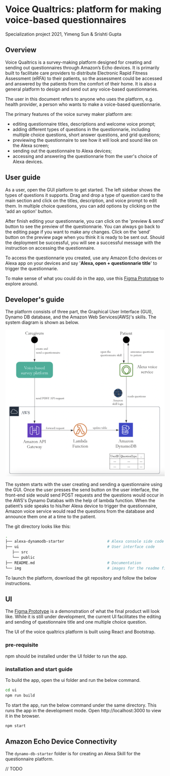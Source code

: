 # Voice Qualtrics: platform for making voice-based questionnaires

Specialization project 2021, Yimeng Sun & Srishti Gupta

## Overview

Voice Qualtrics is a survey-making platform designed for creating and sending out questionnaires through Amazon’s Echo devices. It is primarily built to facilitate care providers to distribute Electronic Rapid Fitness Assessment (eRFA) to their patients, so the assessment could be accessed and answered by the patients from the comfort of their home. It is also a general platform to design and send out any voice-based questionnaries. 

The user in this document refers to anyone who uses the platform, e.g. health provider, a person who wants to make a voice-based questionnarie. 

The primary features of the voice survey maker platform are: 
- editing questionnaire titles, descriptions and welcome voice prompt;
- adding different types of questions in the questionnarie, including multiple choice questions, short answer questions, and grid questions; 
- previewing the questionnaire to see how it will look and sound like on the Alexa screen; 
- sending out the questionnaire to Alexa devices; 
- accessing and answering the questionnarie from the user's choice of Alexa devices. 

## User guide

As a user, open the GUI platform to get started. The left sidebar shows the types of questions it supports. Drag and drop a type of question card to the main section and click on the titles, description, and voice prompt to edit them. In multiple choice questions, you can add options by clicking on the 'add an option' button.  

After finish editing your questionnarie, you can click on the 'preview & send' button to see the preview of the questionnarie. You can always go back to the editing page if you want to make any changes. Click on the ‘send’ button on the preview page when you think it is ready to be sent out. Should the deployment be successful, you will see a successful message with the instruction on accessing the questionnaire. 

To access the questionnarie you created, use any Amazon Echo devices or Alexa app on your devices and say '**Alexa, open + questionnarie title**' to trigger the questionnarie. 

To make sense of what you could do in the app, use this [Figma Prototype](https://www.figma.com/proto/muG4NGDatAY6zFcb1fAXEf/voice-qualtrics?page-id=220%3A173&node-id=323%3A69&viewport=-292%2C-1018%2C0.4422054886817932&scaling=min-zoom) to explore around. 

## Developer's guide

The platform consists of three part, the Graphical User Interface (GUI), Dynamo DB database, and the Amazon Web Services(AWS)'s skills. The system diagram is shown as below. 

![system](system_components.png)

The system starts with the user creating and sending a questionnaire using the GUI. Once the user presses the send button on the user interface, the front-end side would send POST requests and the questions would occur in the AWS's Dynamo Databas with the help of lambda function. When the patient’s side speaks to his/her Alexa device to trigger the questionnaire, Amazon voice service would read the questions from the database and announce them one at a time to the patient.  


The git directory looks like this: 

```bash
.
├── alexa-dynamodb-starter                   # Alexa console side code
├── ui                                       # User interface code
   ├── src   
   └── public
├── README.md                                # Documentation
└── img                                      # images for the readme file

```

To launch the platform, download the git repository and follow the below instructions. 

## UI

The [Figma Prototype](https://www.figma.com/proto/muG4NGDatAY6zFcb1fAXEf/voice-qualtrics?page-id=220%3A173&node-id=323%3A69&viewport=-292%2C-1018%2C0.4422054886817932&scaling=min-zoom) is a demonstration of what the final product will look like. While it is still under development, the current UI facilitates the editing and sending of questionnaire title and one multiple choice question. 

The UI of the voice qualtrics platform is built using React and Bootstrap. 

### pre-requisite

npm should be installed under the UI folder to run the app.  

### installation and start guide

To build the app, open the ui folder and run the below command. 

```bash
cd ui
npm run build
```
To start the app, run the below command under the same directory. This runs the app in the development mode. Open http://localhost:3000 to view it in the browser.

```bash
npm start
```

## Amazon Echo Device Connectivity

The `dynamo-db-starter` folder is for creating an Alexa Skill for the questionnaire platform.

// TODO





